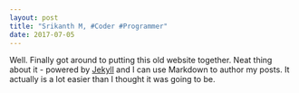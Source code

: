 ```yaml
---
layout: post
title: "Srikanth M, #Coder #Programmer"
date: 2017-07-05
---
```


Well. Finally got around to putting this old website together. Neat thing about it - powered by [Jekyll](http://jekyllrb.com) and I can use Markdown to author my posts. It actually is a lot easier than I thought it was going to be.
